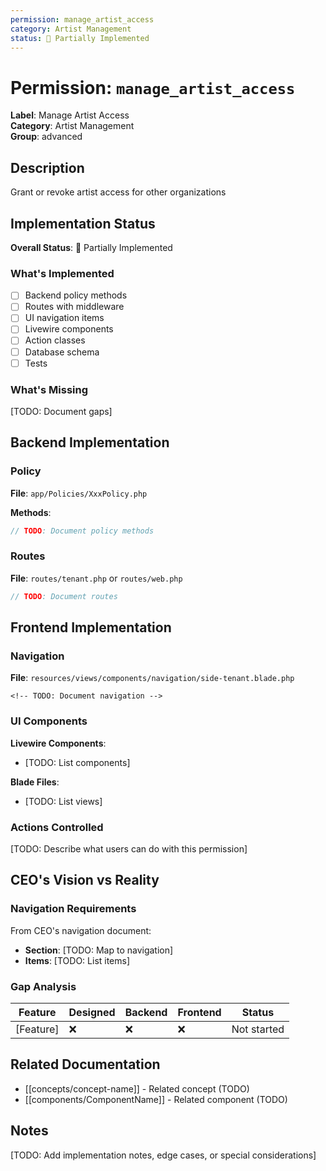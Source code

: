 ```yaml
---
permission: manage_artist_access
category: Artist Management
status: 🚧 Partially Implemented
---
```


# Permission: `manage_artist_access`

**Label**: Manage Artist Access  
**Category**: Artist Management  
**Group**: advanced  

## Description

Grant or revoke artist access for other organizations


## Implementation Status

**Overall Status**: 🚧 Partially Implemented

### What's Implemented

- [ ] Backend policy methods
- [ ] Routes with middleware
- [ ] UI navigation items
- [ ] Livewire components
- [ ] Action classes
- [ ] Database schema
- [ ] Tests

### What's Missing

[TODO: Document gaps]

## Backend Implementation

### Policy

**File**: `app/Policies/XxxPolicy.php`

**Methods**:
```php
// TODO: Document policy methods
```

### Routes

**File**: `routes/tenant.php` or `routes/web.php`

```php
// TODO: Document routes
```

## Frontend Implementation

### Navigation

**File**: `resources/views/components/navigation/side-tenant.blade.php`

```blade
<!-- TODO: Document navigation -->
```

### UI Components

**Livewire Components**:
- [TODO: List components]

**Blade Files**:
- [TODO: List views]

### Actions Controlled

[TODO: Describe what users can do with this permission]

## CEO's Vision vs Reality

### Navigation Requirements

From CEO's navigation document:

- **Section**: [TODO: Map to navigation]
- **Items**: [TODO: List items]

### Gap Analysis

| Feature | Designed | Backend | Frontend | Status |
|---------|----------|---------|----------|--------|
| [Feature] | ❌ | ❌ | ❌ | Not started |

## Related Documentation

- [[concepts/concept-name]] - Related concept (TODO)
- [[components/ComponentName]] - Related component (TODO)

## Notes

[TODO: Add implementation notes, edge cases, or special considerations]
